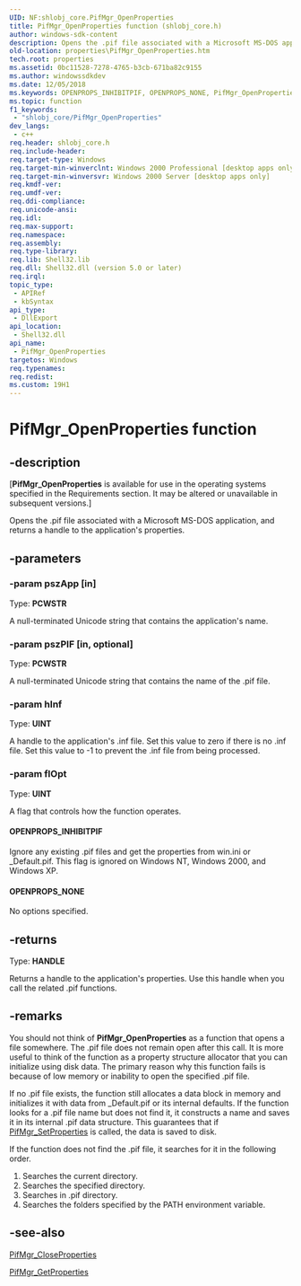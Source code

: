 ```yaml
---
UID: NF:shlobj_core.PifMgr_OpenProperties
title: PifMgr_OpenProperties function (shlobj_core.h)
author: windows-sdk-content
description: Opens the .pif file associated with a Microsoft MS-DOS application, and returns a handle to the application's properties.
old-location: properties\PifMgr_OpenProperties.htm
tech.root: properties
ms.assetid: 0bc11528-7278-4765-b3cb-671ba82c9155
ms.author: windowssdkdev
ms.date: 12/05/2018
ms.keywords: OPENPROPS_INHIBITPIF, OPENPROPS_NONE, PifMgr_OpenProperties, PifMgr_OpenProperties function [Windows Properties], _win32_PifMgr_OpenProperties, properties.PifMgr_OpenProperties, shell.PifMgr_OpenProperties, shlobj_core/PifMgr_OpenProperties
ms.topic: function
f1_keywords: 
 - "shlobj_core/PifMgr_OpenProperties"
dev_langs:
 - c++
req.header: shlobj_core.h
req.include-header: 
req.target-type: Windows
req.target-min-winverclnt: Windows 2000 Professional [desktop apps only]
req.target-min-winversvr: Windows 2000 Server [desktop apps only]
req.kmdf-ver: 
req.umdf-ver: 
req.ddi-compliance: 
req.unicode-ansi: 
req.idl: 
req.max-support: 
req.namespace: 
req.assembly: 
req.type-library: 
req.lib: Shell32.lib
req.dll: Shell32.dll (version 5.0 or later)
req.irql: 
topic_type:
 - APIRef
 - kbSyntax
api_type:
 - DllExport
api_location:
 - Shell32.dll
api_name:
 - PifMgr_OpenProperties
targetos: Windows
req.typenames: 
req.redist: 
ms.custom: 19H1
---
```


# PifMgr_OpenProperties function


## -description


<p class="CCE_Message">[<b>PifMgr_OpenProperties</b> is available for use in the operating systems specified in the Requirements section. It may be altered or unavailable in subsequent versions.]

Opens the .pif file associated with a Microsoft MS-DOS application, and returns a handle to the application's properties.


## -parameters




### -param pszApp [in]

Type: <b>PCWSTR</b>

A null-terminated Unicode string that contains the application's name.


### -param pszPIF [in, optional]

Type: <b>PCWSTR</b>

A null-terminated Unicode string that contains the name of the .pif file.


### -param hInf

Type: <b>UINT</b>

A handle to the application's .inf file. Set this value to zero if there is no .inf file. Set this value to -1 to prevent the .inf file from being processed.



### -param flOpt

Type: <b>UINT</b>

A flag that controls how the function operates.



#### OPENPROPS_INHIBITPIF

Ignore any existing .pif files and get the properties from win.ini or _Default.pif. This flag is ignored on Windows NT, Windows 2000, and Windows XP.
					



#### OPENPROPS_NONE

No options specified.


## -returns



Type: <b>HANDLE</b>

Returns a handle to the application's properties. Use this handle when you call the related .pif functions.




## -remarks



You should not think of <b>PifMgr_OpenProperties</b> as a function that opens a file somewhere. The .pif file does not remain open after this call. It is more useful to think of the function as a property structure allocator that you can initialize using disk data. 
The primary reason why this function fails is because of low memory or inability to open the specified .pif file.

If no .pif file exists, the function still allocates a data block in memory and initializes it with data from _Default.pif or its internal defaults.  If the function looks for a .pif file name but does not find it, it constructs a name and saves it in its internal .pif data structure. This guarantees that if <a href="https://docs.microsoft.com/windows/desktop/api/shlobj_core/nf-shlobj_core-pifmgr_setproperties">PifMgr_SetProperties</a> is called, the data is saved to disk.

If the function does not find the .pif file, it searches for it in the following order. 

				

<ol>
<li>Searches the current directory.</li>
<li>Searches the specified directory.</li>
<li>Searches in .pif directory.</li>
<li>Searches the folders specified by the PATH environment variable.</li>
</ol>



## -see-also




<a href="https://docs.microsoft.com/windows/desktop/api/shlobj_core/nf-shlobj_core-pifmgr_closeproperties">PifMgr_CloseProperties</a>



<a href="https://docs.microsoft.com/windows/desktop/api/shlobj_core/nf-shlobj_core-pifmgr_getproperties">PifMgr_GetProperties</a>
 

 

